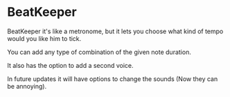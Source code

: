 # BeatKeeper

BeatKeeper it's like a metronome, but it lets you choose what kind of tempo would you like him to tick.

You can add any type of combination of the given note duration.

It also has the option to add a second voice.

In future updates it will have options to change the sounds (Now they can be annoying).
